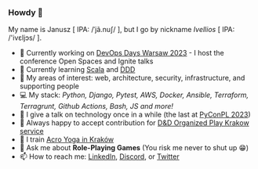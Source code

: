 ### Howdy 👋

My name is Janusz [ IPA: /ˈjã.nuʃ/ ], but I go by nickname _Ivellios_ [ IPA: /'ivɛljɔs/ ].

- 📆 Currently working on [DevOps Days Warsaw 2023](https://devopsdays.org/events/2023-warsaw/) - I host the conference Open Spaces and Ignite talks
- 🌱 Currently learning [Scala](https://www.scala-lang.org/) and [DDD](https://en.wikipedia.org/wiki/Domain-driven_design)
- 💪 My areas of interest: web, architecture, security, infrastructure, and supporting people
- 💻 My stack: _Python, Django, Pytest, AWS, Docker, Ansible, Terraform, Terragrunt, Github Actions, Bash, JS and more!_
- 🎤 I give a talk on technology once in a while (the last at [PyConPL 2023](https://pl.pycon.org/2023/agenda/))
- 🤔 Always happy to accept contribution for [D&D Organized Play Krakow service](https://github.com/dnd-al-krk/)
- 🤸 I train [Acro Yoga in Kraków](https://www.facebook.com/groups/239468339510760)
- 💬 Ask me about **Role-Playing Games** (You risk me never to shut up 😁)
- 📫 How to reach me: [LinkedIn](https://www.linkedin.com/in/jakamienski/), [Discord](https://discordapp.com/users/305767281470734337), or [Twitter](https://x.com/jkamienski) 

<!--
**ivellios/ivellios** is a ✨ _special_ ✨ repository because its `README.md` (this file) appears on your GitHub profile.

Here are some ideas to get you started:

- 🔭 I’m currently working on ...
- 🌱 I’m currently learning ...
- 👯 I’m looking to collaborate on ...
- 🤔 I’m looking for help with ...
- 💬 Ask me about ...
- 📫 How to reach me: ...
- 😄 Pronouns: ...
- ⚡ Fun fact: ...
-->
